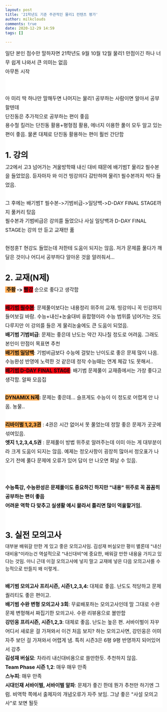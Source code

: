 ```yaml
---
layout: post
title: '21학년도 기준 주관적인 물리1 컨텐츠 평가'
author: milkclouds
comments: true
date: 2020-12-29 14:59
tags: []

---
```



<p class="se-text-paragraph se-text-paragraph-align- " id="SE-d7ef6132-3ca2-11eb-b160-67535c6832a0" style="border: 0px; font-variant-numeric: inherit; font-variant-east-asian: inherit; font-stretch: inherit; font-size: 0px; line-height: 1.8; font-family: &quot;Apple SD Gothic Neo&quot;, sans-serif; vertical-align: baseline; word-break: break-word; overflow-wrap: break-word; white-space: pre-wrap; color: rgb(17, 17, 17); background-color: rgb(255, 255, 255);"><span class="se-fs- se-ff-system  se-style-unset " id="SE-d7ef6131-3ca2-11eb-b160-97c8219a3308" style="margin: 0px; padding: 0px; border: 0px; font-variant: inherit; font-weight: inherit; font-stretch: inherit; font-size: 16px; line-height: inherit; font-family: -apple-system, &quot;Apple SD Gothic Neo&quot;, sans-serif; vertical-align: baseline;">일단 본인 점수만 말하자면 21학년도 9월 10월 12월 물리1 만점이긴 하나 너무 쉽게 나와서 큰 의미는 없음</span></p><p class="se-text-paragraph se-text-paragraph-align- " id="SE-d7ef8844-3ca2-11eb-b160-79a7ee69625c" style="border: 0px; font-variant-numeric: inherit; font-variant-east-asian: inherit; font-stretch: inherit; font-size: 0px; line-height: 1.8; font-family: &quot;Apple SD Gothic Neo&quot;, sans-serif; vertical-align: baseline; word-break: break-word; overflow-wrap: break-word; white-space: pre-wrap; color: rgb(17, 17, 17); background-color: rgb(255, 255, 255);"><span class="se-fs- se-ff-system  se-style-unset " id="SE-d7ef8843-3ca2-11eb-b160-1ded4da65eb3" style="margin: 0px; padding: 0px; border: 0px; font-variant: inherit; font-weight: inherit; font-stretch: inherit; font-size: 16px; line-height: inherit; font-family: -apple-system, &quot;Apple SD Gothic Neo&quot;, sans-serif; vertical-align: baseline;">아무튼 시작</span></p><p class="se-text-paragraph se-text-paragraph-align- " id="SE-d7efaf56-3ca2-11eb-b160-4b97c6c2ab99" style="border: 0px; font-variant-numeric: inherit; font-variant-east-asian: inherit; font-stretch: inherit; font-size: 0px; line-height: 1.8; font-family: &quot;Apple SD Gothic Neo&quot;, sans-serif; vertical-align: baseline; word-break: break-word; overflow-wrap: break-word; white-space: pre-wrap; color: rgb(17, 17, 17); background-color: rgb(255, 255, 255);"><span class="se-fs- se-ff-system  se-style-unset " id="SE-d7efaf55-3ca2-11eb-b160-03977cb746e3" style="margin: 0px; padding: 0px; border: 0px; font-variant: inherit; font-weight: inherit; font-stretch: inherit; font-size: 16px; line-height: inherit; font-family: -apple-system, &quot;Apple SD Gothic Neo&quot;, sans-serif; vertical-align: baseline;">​</span></p><p class="se-text-paragraph se-text-paragraph-align- " id="SE-d7efd668-3ca2-11eb-b160-93e49ca448a3" style="border: 0px; font-variant-numeric: inherit; font-variant-east-asian: inherit; font-stretch: inherit; font-size: 0px; line-height: 1.8; font-family: &quot;Apple SD Gothic Neo&quot;, sans-serif; vertical-align: baseline; word-break: break-word; overflow-wrap: break-word; white-space: pre-wrap; color: rgb(17, 17, 17); background-color: rgb(255, 255, 255);"><span class="se-fs- se-ff-system  se-style-unset " id="SE-d7efd667-3ca2-11eb-b160-59555aac244f" style="margin: 0px; padding: 0px; border: 0px; font-variant: inherit; font-weight: inherit; font-stretch: inherit; font-size: 16px; line-height: inherit; font-family: -apple-system, &quot;Apple SD Gothic Neo&quot;, sans-serif; vertical-align: baseline;">​</span></p><p class="se-text-paragraph se-text-paragraph-align- " id="SE-d7f0248a-3ca2-11eb-b160-f7c039cb557a" style="border: 0px; font-variant-numeric: inherit; font-variant-east-asian: inherit; font-stretch: inherit; font-size: 0px; line-height: 1.8; font-family: &quot;Apple SD Gothic Neo&quot;, sans-serif; vertical-align: baseline; word-break: break-word; overflow-wrap: break-word; white-space: pre-wrap; color: rgb(17, 17, 17); background-color: rgb(255, 255, 255);"><span class="se-fs- se-ff-system  se-style-unset " id="SE-d7f02489-3ca2-11eb-b160-45eeccf159f2" style="margin: 0px; padding: 0px; border: 0px; font-variant: inherit; font-weight: inherit; font-stretch: inherit; font-size: 16px; line-height: inherit; font-family: -apple-system, &quot;Apple SD Gothic Neo&quot;, sans-serif; vertical-align: baseline;">아 미리 딱 하나만 말해두면 나머지는 물리1 공부하는 사람이면 알아서 공부할텐데</span></p><p class="se-text-paragraph se-text-paragraph-align- " id="SE-d7f04b9c-3ca2-11eb-b160-d7949114f7d8" style="border: 0px; font-variant-numeric: inherit; font-variant-east-asian: inherit; font-stretch: inherit; font-size: 0px; line-height: 1.8; font-family: &quot;Apple SD Gothic Neo&quot;, sans-serif; vertical-align: baseline; word-break: break-word; overflow-wrap: break-word; white-space: pre-wrap; color: rgb(17, 17, 17); background-color: rgb(255, 255, 255);"><span class="se-fs- se-ff-system  se-style-unset " id="SE-d7f04b9b-3ca2-11eb-b160-29a941107573" style="margin: 0px; padding: 0px; border: 0px; font-variant: inherit; font-weight: inherit; font-stretch: inherit; font-size: 16px; line-height: inherit; font-family: -apple-system, &quot;Apple SD Gothic Neo&quot;, sans-serif; vertical-align: baseline;">단진동은 추가적으로 공부하는 편이 좋음</span></p><p class="se-text-paragraph se-text-paragraph-align- " id="SE-d7f072ae-3ca2-11eb-b160-1519fa84d252" style="border: 0px; font-variant-numeric: inherit; font-variant-east-asian: inherit; font-stretch: inherit; font-size: 0px; line-height: 1.8; font-family: &quot;Apple SD Gothic Neo&quot;, sans-serif; vertical-align: baseline; word-break: break-word; overflow-wrap: break-word; white-space: pre-wrap; color: rgb(17, 17, 17); background-color: rgb(255, 255, 255);"><span class="se-fs- se-ff-system  se-style-unset " id="SE-d7f072ad-3ca2-11eb-b160-2f087cb2655f" style="margin: 0px; padding: 0px; border: 0px; font-variant: inherit; font-weight: inherit; font-stretch: inherit; font-size: 16px; line-height: inherit; font-family: -apple-system, &quot;Apple SD Gothic Neo&quot;, sans-serif; vertical-align: baseline;">용수철 킬러는 단진동 활용+평형점 활용, 에너지 이용한 풀이 모두 알고 있는 편이 좋음. 물론 대체로 단진동 활용하는 편이 훨씬 간단함</span></p><p class="se-text-paragraph se-text-paragraph-align- " id="SE-d7f099c0-3ca2-11eb-b160-6bef97c4d9d3" style="border: 0px; font-variant-numeric: inherit; font-variant-east-asian: inherit; font-stretch: inherit; font-size: 0px; line-height: 1.8; font-family: &quot;Apple SD Gothic Neo&quot;, sans-serif; vertical-align: baseline; word-break: break-word; overflow-wrap: break-word; white-space: pre-wrap; color: rgb(17, 17, 17); background-color: rgb(255, 255, 255);"><span class="se-fs- se-ff-system  se-style-unset " id="SE-d7f099bf-3ca2-11eb-b160-6dca0c633743" style="margin: 0px; padding: 0px; border: 0px; font-variant: inherit; font-weight: inherit; font-stretch: inherit; font-size: 16px; line-height: inherit; font-family: -apple-system, &quot;Apple SD Gothic Neo&quot;, sans-serif; vertical-align: baseline;">​</span></p><p class="se-text-paragraph se-text-paragraph-align- " id="SE-d7f099c2-3ca2-11eb-b160-1378df49060a" style="border: 0px; font-variant-numeric: inherit; font-variant-east-asian: inherit; font-stretch: inherit; font-size: 0px; line-height: 1.8; font-family: &quot;Apple SD Gothic Neo&quot;, sans-serif; vertical-align: baseline; word-break: break-word; overflow-wrap: break-word; white-space: pre-wrap; color: rgb(17, 17, 17); background-color: rgb(255, 255, 255);"><span class="se-fs-fs30 se-ff-system  se-style-unset " id="SE-d7f099c1-3ca2-11eb-b160-f11736a4418a" style="margin: 0px; padding: 0px; border: 0px; font-variant: inherit; font-weight: inherit; font-stretch: inherit; font-size: 26px; line-height: inherit; font-family: -apple-system, &quot;Apple SD Gothic Neo&quot;, sans-serif; vertical-align: baseline;"><span style="font-weight: 700; background-color: inherit;">1. 강의</span></span></p><p class="se-text-paragraph se-text-paragraph-align- " id="SE-d7f0c0d4-3ca2-11eb-b160-671597fe16b3" style="border: 0px; font-variant-numeric: inherit; font-variant-east-asian: inherit; font-stretch: inherit; font-size: 0px; line-height: 1.8; font-family: &quot;Apple SD Gothic Neo&quot;, sans-serif; vertical-align: baseline; word-break: break-word; overflow-wrap: break-word; white-space: pre-wrap; color: rgb(17, 17, 17); background-color: rgb(255, 255, 255);"><span class="se-fs- se-ff-system  se-style-unset " id="SE-d7f0c0d3-3ca2-11eb-b160-3f658851d7e0" style="margin: 0px; padding: 0px; border: 0px; font-variant: inherit; font-weight: inherit; font-stretch: inherit; font-size: 16px; line-height: inherit; font-family: -apple-system, &quot;Apple SD Gothic Neo&quot;, sans-serif; vertical-align: baseline;">고2에서 고3 넘어가는 겨울방학때 내신 대비 때문에 배기범T 물리2 필수본을 들었었음. 듣자마자 와 이건 띵강의다 감탄하며 물리1 필수본까지 싹다 들었음.</span></p><p class="se-text-paragraph se-text-paragraph-align- " id="SE-d7f0c0d6-3ca2-11eb-b160-9bcafea80d6a" style="border: 0px; font-variant-numeric: inherit; font-variant-east-asian: inherit; font-stretch: inherit; font-size: 0px; line-height: 1.8; font-family: &quot;Apple SD Gothic Neo&quot;, sans-serif; vertical-align: baseline; word-break: break-word; overflow-wrap: break-word; white-space: pre-wrap; color: rgb(17, 17, 17); background-color: rgb(255, 255, 255);"><span class="se-fs- se-ff-system  se-style-unset " id="SE-d7f0c0d5-3ca2-11eb-b160-6b4a7e08df99" style="margin: 0px; padding: 0px; border: 0px; font-variant: inherit; font-weight: inherit; font-stretch: inherit; font-size: 16px; line-height: inherit; font-family: -apple-system, &quot;Apple SD Gothic Neo&quot;, sans-serif; vertical-align: baseline;">​</span></p><p class="se-text-paragraph se-text-paragraph-align- " id="SE-d7f0e7e8-3ca2-11eb-b160-83ccdde05fd7" style="border: 0px; font-variant-numeric: inherit; font-variant-east-asian: inherit; font-stretch: inherit; font-size: 0px; line-height: 1.8; font-family: &quot;Apple SD Gothic Neo&quot;, sans-serif; vertical-align: baseline; word-break: break-word; overflow-wrap: break-word; white-space: pre-wrap; color: rgb(17, 17, 17); background-color: rgb(255, 255, 255);"><span class="se-fs- se-ff-system  se-style-unset " id="SE-d7f0e7e7-3ca2-11eb-b160-6bc23e92d9e6" style="margin: 0px; padding: 0px; border: 0px; font-variant: inherit; font-weight: inherit; font-stretch: inherit; font-size: 16px; line-height: inherit; font-family: -apple-system, &quot;Apple SD Gothic Neo&quot;, sans-serif; vertical-align: baseline;">그 후에는 배기범T 필수본-&gt;기범비급-&gt;일당백-&gt;D-DAY FINAL STAGE까지 풀커리 탔음</span></p><p class="se-text-paragraph se-text-paragraph-align- " id="SE-d7f10efa-3ca2-11eb-b160-2389883f24c1" style="border: 0px; font-variant-numeric: inherit; font-variant-east-asian: inherit; font-stretch: inherit; font-size: 0px; line-height: 1.8; font-family: &quot;Apple SD Gothic Neo&quot;, sans-serif; vertical-align: baseline; word-break: break-word; overflow-wrap: break-word; white-space: pre-wrap; color: rgb(17, 17, 17); background-color: rgb(255, 255, 255);"><span class="se-fs- se-ff-system  se-style-unset " id="SE-d7f0e7e9-3ca2-11eb-b160-230de36e612e" style="margin: 0px; padding: 0px; border: 0px; font-variant: inherit; font-weight: inherit; font-stretch: inherit; font-size: 16px; line-height: inherit; font-family: -apple-system, &quot;Apple SD Gothic Neo&quot;, sans-serif; vertical-align: baseline;">필수본과 기범비급은 강의를 들었으나 사실 일당백과 D-DAY FINAL STAGE는 강의 안 듣고 교재만 풂</span></p><p class="se-text-paragraph se-text-paragraph-align- " id="SE-d7f10efc-3ca2-11eb-b160-2ff1744ce2db" style="border: 0px; font-variant-numeric: inherit; font-variant-east-asian: inherit; font-stretch: inherit; font-size: 0px; line-height: 1.8; font-family: &quot;Apple SD Gothic Neo&quot;, sans-serif; vertical-align: baseline; word-break: break-word; overflow-wrap: break-word; white-space: pre-wrap; color: rgb(17, 17, 17); background-color: rgb(255, 255, 255);"><span class="se-fs- se-ff-system  se-style-unset " id="SE-d7f10efb-3ca2-11eb-b160-6307bf4307eb" style="margin: 0px; padding: 0px; border: 0px; font-variant: inherit; font-weight: inherit; font-stretch: inherit; font-size: 16px; line-height: inherit; font-family: -apple-system, &quot;Apple SD Gothic Neo&quot;, sans-serif; vertical-align: baseline;">​</span></p><p class="se-text-paragraph se-text-paragraph-align- " id="SE-d7f1360e-3ca2-11eb-b160-b9c37b3d32e3" style="border: 0px; font-variant-numeric: inherit; font-variant-east-asian: inherit; font-stretch: inherit; font-size: 0px; line-height: 1.8; font-family: &quot;Apple SD Gothic Neo&quot;, sans-serif; vertical-align: baseline; word-break: break-word; overflow-wrap: break-word; white-space: pre-wrap; color: rgb(17, 17, 17); background-color: rgb(255, 255, 255);"><span class="se-fs- se-ff-system  se-style-unset " id="SE-d7f1360d-3ca2-11eb-b160-4929e8426304" style="margin: 0px; padding: 0px; border: 0px; font-variant: inherit; font-weight: inherit; font-stretch: inherit; font-size: 16px; line-height: inherit; font-family: -apple-system, &quot;Apple SD Gothic Neo&quot;, sans-serif; vertical-align: baseline;">현정훈T 현강도 들었는데 저한테 도움이 되지는 않음. 저가 문제를 풀다가 깨달은 것이나 어디서 공부하다 알아온 것을 알려줘서..​.</span></p><p class="se-text-paragraph se-text-paragraph-align- " id="SE-d7f13610-3ca2-11eb-b160-cb40532c20a8" style="border: 0px; font-variant-numeric: inherit; font-variant-east-asian: inherit; font-stretch: inherit; font-size: 0px; line-height: 1.8; font-family: &quot;Apple SD Gothic Neo&quot;, sans-serif; vertical-align: baseline; word-break: break-word; overflow-wrap: break-word; white-space: pre-wrap; color: rgb(17, 17, 17); background-color: rgb(255, 255, 255);"><span class="se-fs- se-ff-system  se-style-unset " id="SE-d7f1360f-3ca2-11eb-b160-7b5cbb784cfb" style="margin: 0px; padding: 0px; border: 0px; font-variant: inherit; font-weight: inherit; font-stretch: inherit; font-size: 16px; line-height: inherit; font-family: -apple-system, &quot;Apple SD Gothic Neo&quot;, sans-serif; vertical-align: baseline;">​</span></p><p class="se-text-paragraph se-text-paragraph-align- " id="SE-d7f15d22-3ca2-11eb-b160-c733a5662b5f" style="border: 0px; font-variant-numeric: inherit; font-variant-east-asian: inherit; font-stretch: inherit; font-size: 0px; line-height: 1.8; font-family: &quot;Apple SD Gothic Neo&quot;, sans-serif; vertical-align: baseline; word-break: break-word; overflow-wrap: break-word; white-space: pre-wrap; color: rgb(17, 17, 17); background-color: rgb(255, 255, 255);"><span class="se-fs-fs30 se-ff-system  se-style-unset " id="SE-d7f15d21-3ca2-11eb-b160-133f4c81c3dd" style="margin: 0px; padding: 0px; border: 0px; font-variant: inherit; font-weight: inherit; font-stretch: inherit; font-size: 26px; line-height: inherit; font-family: -apple-system, &quot;Apple SD Gothic Neo&quot;, sans-serif; vertical-align: baseline;"><span style="font-weight: 700; background-color: inherit;">2. 교재(N제)</span></span></p><p class="se-text-paragraph se-text-paragraph-align- " id="SE-d7f18437-3ca2-11eb-b160-471a427790ce" style="border: 0px; font-variant-numeric: inherit; font-variant-east-asian: inherit; font-stretch: inherit; font-size: 0px; line-height: 1.8; font-family: &quot;Apple SD Gothic Neo&quot;, sans-serif; vertical-align: baseline; word-break: break-word; overflow-wrap: break-word; white-space: pre-wrap; color: rgb(17, 17, 17); background-color: rgb(255, 255, 255);"><span class="se-fs- se-ff-system  se-style-unset " id="SE-d7f18433-3ca2-11eb-b160-c132cffb710e" style="margin: 0px; padding: 0px; border: 0px; font-variant: inherit; font-weight: inherit; font-stretch: inherit; font-size: 16px; line-height: inherit; font-family: -apple-system, &quot;Apple SD Gothic Neo&quot;, sans-serif; vertical-align: baseline; background-color: rgb(255, 169, 79);"><span style="font-weight: 700; background-color: inherit;"> 주황</span></span><span class="se-fs- se-ff-system  se-style-unset " id="SE-d7f18434-3ca2-11eb-b160-9753a62232d8" style="margin: 0px; padding: 0px; border: 0px; font-variant: inherit; font-weight: inherit; font-stretch: inherit; font-size: 16px; line-height: inherit; font-family: -apple-system, &quot;Apple SD Gothic Neo&quot;, sans-serif; vertical-align: baseline;"><span style="font-weight: 700; background-color: inherit;"> -&gt; </span></span><span class="se-fs- se-ff-system  se-style-unset " id="SE-d7f18435-3ca2-11eb-b160-3952e2d2e0e1" style="margin: 0px; padding: 0px; border: 0px; font-variant: inherit; font-weight: inherit; font-stretch: inherit; font-size: 16px; line-height: inherit; font-family: -apple-system, &quot;Apple SD Gothic Neo&quot;, sans-serif; vertical-align: baseline; background-color: rgb(255, 0, 16);"><span style="font-weight: 700; background-color: inherit;">빨강</span></span><span class="se-fs- se-ff-system  se-style-unset " id="SE-d7f18436-3ca2-11eb-b160-41f572699ed2" style="margin: 0px; padding: 0px; border: 0px; font-variant: inherit; font-weight: inherit; font-stretch: inherit; font-size: 16px; line-height: inherit; font-family: -apple-system, &quot;Apple SD Gothic Neo&quot;, sans-serif; vertical-align: baseline;"> 순으로 좋다고 생각함</span></p><p class="se-text-paragraph se-text-paragraph-align- " id="SE-d7f1ab49-3ca2-11eb-b160-45e554952a1e" style="border: 0px; font-variant-numeric: inherit; font-variant-east-asian: inherit; font-stretch: inherit; font-size: 0px; line-height: 1.8; font-family: &quot;Apple SD Gothic Neo&quot;, sans-serif; vertical-align: baseline; word-break: break-word; overflow-wrap: break-word; white-space: pre-wrap; color: rgb(17, 17, 17); background-color: rgb(255, 255, 255);"><span class="se-fs- se-ff-system  se-style-unset " id="SE-d7f1ab48-3ca2-11eb-b160-37860d4f6e6e" style="margin: 0px; padding: 0px; border: 0px; font-variant: inherit; font-weight: inherit; font-stretch: inherit; font-size: 16px; line-height: inherit; font-family: -apple-system, &quot;Apple SD Gothic Neo&quot;, sans-serif; vertical-align: baseline;">​</span></p><p class="se-text-paragraph se-text-paragraph-align- " id="SE-d7f1d25c-3ca2-11eb-b160-773694ff0102" style="border: 0px; font-variant-numeric: inherit; font-variant-east-asian: inherit; font-stretch: inherit; font-size: 0px; line-height: 1.8; font-family: &quot;Apple SD Gothic Neo&quot;, sans-serif; vertical-align: baseline; word-break: break-word; overflow-wrap: break-word; white-space: pre-wrap; color: rgb(17, 17, 17); background-color: rgb(255, 255, 255);"><span class="se-fs- se-ff-system  se-style-unset " id="SE-d7f1ab4a-3ca2-11eb-b160-858b4e1c8fd2" style="margin: 0px; padding: 0px; border: 0px; font-variant: inherit; font-weight: inherit; font-stretch: inherit; font-size: 16px; line-height: inherit; font-family: -apple-system, &quot;Apple SD Gothic Neo&quot;, sans-serif; vertical-align: baseline; background-color: rgb(255, 0, 16);"><span style="font-weight: 700; background-color: inherit;">배기범 필수본</span></span><span class="se-fs- se-ff-system  se-style-unset " id="SE-d7f1d25b-3ca2-11eb-b160-d372dbfb15e5" style="margin: 0px; padding: 0px; border: 0px; font-variant: inherit; font-weight: inherit; font-stretch: inherit; font-size: 16px; line-height: inherit; font-family: -apple-system, &quot;Apple SD Gothic Neo&quot;, sans-serif; vertical-align: baseline;">: 문제풀이보다는 내용정리 위주의 교재. 띵강의니 꼭 인강까지 들어보길 바람. 수능+내신+논술대비 융합형이라 수능 범위를 넘어가는 것도 다루지만 이 강의를 들은 게 물리논술에도 큰 도움이 되었음.</span></p><p class="se-text-paragraph se-text-paragraph-align- " id="SE-d7f1f96f-3ca2-11eb-b160-11adb440e146" style="border: 0px; font-variant-numeric: inherit; font-variant-east-asian: inherit; font-stretch: inherit; font-size: 0px; line-height: 1.8; font-family: &quot;Apple SD Gothic Neo&quot;, sans-serif; vertical-align: baseline; word-break: break-word; overflow-wrap: break-word; white-space: pre-wrap; color: rgb(17, 17, 17); background-color: rgb(255, 255, 255);"><span class="se-fs- se-ff-system  se-style-unset " id="SE-d7f1d25d-3ca2-11eb-b160-8b2ada0aff1a" style="margin: 0px; padding: 0px; border: 0px; font-variant: inherit; font-weight: inherit; font-stretch: inherit; font-size: 16px; line-height: inherit; font-family: -apple-system, &quot;Apple SD Gothic Neo&quot;, sans-serif; vertical-align: baseline;"><span style="font-weight: 700; background-color: inherit;">배기범 기범비급</span></span><span class="se-fs- se-ff-system  se-style-unset " id="SE-d7f1d25e-3ca2-11eb-b160-f54187691df4" style="margin: 0px; padding: 0px; border: 0px; font-variant: inherit; font-weight: inherit; font-stretch: inherit; font-size: 16px; line-height: inherit; font-family: -apple-system, &quot;Apple SD Gothic Neo&quot;, sans-serif; vertical-align: baseline;">: 문제는 좋은데 난도는 약간 지나칠 정도로 어려움. 그래도 본인이 만점이 목표면 추천</span></p><p class="se-text-paragraph se-text-paragraph-align- " id="SE-d7f24792-3ca2-11eb-b160-0779c9d5bced" style="border: 0px; font-variant-numeric: inherit; font-variant-east-asian: inherit; font-stretch: inherit; font-size: 0px; line-height: 1.8; font-family: &quot;Apple SD Gothic Neo&quot;, sans-serif; vertical-align: baseline; word-break: break-word; overflow-wrap: break-word; white-space: pre-wrap; color: rgb(17, 17, 17); background-color: rgb(255, 255, 255);"><span class="se-fs- se-ff-system  se-style-unset " id="SE-d7f1f970-3ca2-11eb-b160-29644c1655cf" style="margin: 0px; padding: 0px; border: 0px; font-variant: inherit; font-weight: inherit; font-stretch: inherit; font-size: 16px; line-height: inherit; font-family: -apple-system, &quot;Apple SD Gothic Neo&quot;, sans-serif; vertical-align: baseline; background-color: rgb(255, 169, 79);"><span style="font-weight: 700; background-color: inherit;">배기범 일당백</span></span><span class="se-fs- se-ff-system  se-style-unset " id="SE-d7f24791-3ca2-11eb-b160-09de608619c5" style="margin: 0px; padding: 0px; border: 0px; font-variant: inherit; font-weight: inherit; font-stretch: inherit; font-size: 16px; line-height: inherit; font-family: -apple-system, &quot;Apple SD Gothic Neo&quot;, sans-serif; vertical-align: baseline;">: 기범비급보다 수능에 걸맞는 난이도로 좋은 문제 많이 나옴. 수능완성 반영에 노력한 것 같은데 정작 수능때는 연계 체감 1도 못해서..</span></p><p class="se-text-paragraph se-text-paragraph-align- " id="SE-d7f24795-3ca2-11eb-b160-b9df0dfa5941" style="border: 0px; font-variant-numeric: inherit; font-variant-east-asian: inherit; font-stretch: inherit; font-size: 0px; line-height: 1.8; font-family: &quot;Apple SD Gothic Neo&quot;, sans-serif; vertical-align: baseline; word-break: break-word; overflow-wrap: break-word; white-space: pre-wrap; color: rgb(17, 17, 17); background-color: rgb(255, 255, 255);"><span class="se-fs- se-ff-system  se-style-unset " id="SE-d7f24793-3ca2-11eb-b160-7f8b959c5d67" style="margin: 0px; padding: 0px; border: 0px; font-variant: inherit; font-weight: inherit; font-stretch: inherit; font-size: 16px; line-height: inherit; font-family: -apple-system, &quot;Apple SD Gothic Neo&quot;, sans-serif; vertical-align: baseline; background-color: rgb(255, 0, 16);"><span style="font-weight: 700; background-color: inherit;">배기범 D-DAY FINAL STAGE</span></span><span class="se-fs- se-ff-system  se-style-unset " id="SE-d7f24794-3ca2-11eb-b160-e7e4cbc58696" style="margin: 0px; padding: 0px; border: 0px; font-variant: inherit; font-weight: inherit; font-stretch: inherit; font-size: 16px; line-height: inherit; font-family: -apple-system, &quot;Apple SD Gothic Neo&quot;, sans-serif; vertical-align: baseline;">: 배기범 문제풀이 교재중에서는 가장 좋다고 생각함. 알짜 모음집</span></p><p class="se-text-paragraph se-text-paragraph-align- " id="SE-d7f26ea7-3ca2-11eb-b160-891c438d2a6b" style="border: 0px; font-variant-numeric: inherit; font-variant-east-asian: inherit; font-stretch: inherit; font-size: 0px; line-height: 1.8; font-family: &quot;Apple SD Gothic Neo&quot;, sans-serif; vertical-align: baseline; word-break: break-word; overflow-wrap: break-word; white-space: pre-wrap; color: rgb(17, 17, 17); background-color: rgb(255, 255, 255);"><span class="se-fs- se-ff-system  se-style-unset " id="SE-d7f26ea6-3ca2-11eb-b160-b3684ed07142" style="margin: 0px; padding: 0px; border: 0px; font-variant: inherit; font-weight: inherit; font-stretch: inherit; font-size: 16px; line-height: inherit; font-family: -apple-system, &quot;Apple SD Gothic Neo&quot;, sans-serif; vertical-align: baseline;">​</span></p><p class="se-text-paragraph se-text-paragraph-align- " id="SE-d7f295bb-3ca2-11eb-b160-f1fbe0161d5a" style="border: 0px; font-variant-numeric: inherit; font-variant-east-asian: inherit; font-stretch: inherit; font-size: 0px; line-height: 1.8; font-family: &quot;Apple SD Gothic Neo&quot;, sans-serif; vertical-align: baseline; word-break: break-word; overflow-wrap: break-word; white-space: pre-wrap; color: rgb(17, 17, 17); background-color: rgb(255, 255, 255);"><span class="se-fs- se-ff-system  se-style-unset " id="SE-d7f26ea8-3ca2-11eb-b160-4bb59d0f7664" style="margin: 0px; padding: 0px; border: 0px; font-variant: inherit; font-weight: inherit; font-stretch: inherit; font-size: 16px; line-height: inherit; font-family: -apple-system, &quot;Apple SD Gothic Neo&quot;, sans-serif; vertical-align: baseline; background-color: rgb(255, 169, 79);"><span style="font-weight: 700; background-color: inherit;">DYNAMIX N제</span></span><span class="se-fs- se-ff-system  se-style-unset " id="SE-d7f26ea9-3ca2-11eb-b160-437817785d8e" style="margin: 0px; padding: 0px; border: 0px; font-variant: inherit; font-weight: inherit; font-stretch: inherit; font-size: 16px; line-height: inherit; font-family: -apple-system, &quot;Apple SD Gothic Neo&quot;, sans-serif; vertical-align: baseline;"><span style="font-weight: 700; background-color: inherit;">: </span></span><span class="se-fs- se-ff-system se-weight-unset se-style-unset " id="SE-d7f26eaa-3ca2-11eb-b160-b183bf58ced7" style="margin: 0px; padding: 0px; border: 0px; font-variant: inherit; font-stretch: inherit; font-size: 16px; line-height: inherit; font-family: -apple-system, &quot;Apple SD Gothic Neo&quot;, sans-serif; vertical-align: baseline;">문제는 좋은데... 슬프게도 수능이 이 정도로 어렵게 안 나옴. 눙물..</span></p><p class="se-text-paragraph se-text-paragraph-align- " id="SE-d7f295bd-3ca2-11eb-b160-c78a5384093c" style="border: 0px; font-variant-numeric: inherit; font-variant-east-asian: inherit; font-stretch: inherit; font-size: 0px; line-height: 1.8; font-family: &quot;Apple SD Gothic Neo&quot;, sans-serif; vertical-align: baseline; word-break: break-word; overflow-wrap: break-word; white-space: pre-wrap; color: rgb(17, 17, 17); background-color: rgb(255, 255, 255);"><span class="se-fs- se-ff-system se-weight-unset se-style-unset " id="SE-d7f295bc-3ca2-11eb-b160-bd4ba7d66147" style="margin: 0px; padding: 0px; border: 0px; font-variant: inherit; font-stretch: inherit; font-size: 16px; line-height: inherit; font-family: -apple-system, &quot;Apple SD Gothic Neo&quot;, sans-serif; vertical-align: baseline;">​</span></p><p class="se-text-paragraph se-text-paragraph-align- " id="SE-d7f295c0-3ca2-11eb-b160-c97c6a0ae57d" style="border: 0px; font-variant-numeric: inherit; font-variant-east-asian: inherit; font-stretch: inherit; font-size: 0px; line-height: 1.8; font-family: &quot;Apple SD Gothic Neo&quot;, sans-serif; vertical-align: baseline; word-break: break-word; overflow-wrap: break-word; white-space: pre-wrap; color: rgb(17, 17, 17); background-color: rgb(255, 255, 255);"><span class="se-fs- se-ff-system  se-style-unset " id="SE-d7f295be-3ca2-11eb-b160-f3cd7fec2748" style="margin: 0px; padding: 0px; border: 0px; font-variant: inherit; font-weight: inherit; font-stretch: inherit; font-size: 16px; line-height: inherit; font-family: -apple-system, &quot;Apple SD Gothic Neo&quot;, sans-serif; vertical-align: baseline; background-color: rgb(255, 169, 79);"><span style="font-weight: 700; background-color: inherit;">리바이벌 1,2,3권</span></span><span class="se-fs- se-ff-system se-weight-unset se-style-unset " id="SE-d7f295bf-3ca2-11eb-b160-79e3e6c8d9f7" style="margin: 0px; padding: 0px; border: 0px; font-variant: inherit; font-stretch: inherit; font-size: 16px; line-height: inherit; font-family: -apple-system, &quot;Apple SD Gothic Neo&quot;, sans-serif; vertical-align: baseline;"> : 4권은 시간 없어서 못 풀었는데 정말 좋은 문제가 곳곳에 섞여있음. </span></p><p class="se-text-paragraph se-text-paragraph-align- " id="SE-d7f2bcd3-3ca2-11eb-b160-efc77e579d1f" style="border: 0px; font-variant-numeric: inherit; font-variant-east-asian: inherit; font-stretch: inherit; font-size: 0px; line-height: 1.8; font-family: &quot;Apple SD Gothic Neo&quot;, sans-serif; vertical-align: baseline; word-break: break-word; overflow-wrap: break-word; white-space: pre-wrap; color: rgb(17, 17, 17); background-color: rgb(255, 255, 255);"><span class="se-fs- se-ff-system  se-style-unset " id="SE-d7f2bcd1-3ca2-11eb-b160-3b6bc8656f65" style="margin: 0px; padding: 0px; border: 0px; font-variant: inherit; font-weight: inherit; font-stretch: inherit; font-size: 16px; line-height: inherit; font-family: -apple-system, &quot;Apple SD Gothic Neo&quot;, sans-serif; vertical-align: baseline;"><span style="font-weight: 700; background-color: inherit;">엣지 1,2,3,4,5권</span></span><span class="se-fs- se-ff-system se-weight-unset se-style-unset " id="SE-d7f2bcd2-3ca2-11eb-b160-4bc0822aed68" style="margin: 0px; padding: 0px; border: 0px; font-variant: inherit; font-stretch: inherit; font-size: 16px; line-height: inherit; font-family: -apple-system, &quot;Apple SD Gothic Neo&quot;, sans-serif; vertical-align: baseline;"> : 문제풀이 방법 위주로 알려주는데 이미 아는 게 대부분이라 크게 도움이 되지는 않음. 예제는 정오사항이 굉장히 많아서 정오표가 나오기 전에 풀다 문제에 오류가 있어 답이 안 나오면 화날 수 있음.</span></p><p class="se-text-paragraph se-text-paragraph-align- " id="SE-d7f2bcd5-3ca2-11eb-b160-4192e60060ea" style="border: 0px; font-variant-numeric: inherit; font-variant-east-asian: inherit; font-stretch: inherit; font-size: 0px; line-height: 1.8; font-family: &quot;Apple SD Gothic Neo&quot;, sans-serif; vertical-align: baseline; word-break: break-word; overflow-wrap: break-word; white-space: pre-wrap; color: rgb(17, 17, 17); background-color: rgb(255, 255, 255);"><span class="se-fs- se-ff-system se-weight-unset se-style-unset " id="SE-d7f2bcd4-3ca2-11eb-b160-b9e7f060c1fa" style="margin: 0px; padding: 0px; border: 0px; font-variant: inherit; font-stretch: inherit; font-size: 16px; line-height: inherit; font-family: -apple-system, &quot;Apple SD Gothic Neo&quot;, sans-serif; vertical-align: baseline;">​</span></p><p class="se-text-paragraph se-text-paragraph-align- " id="SE-d7f2e3e7-3ca2-11eb-b160-275c22e3a934" style="border: 0px; font-variant-numeric: inherit; font-variant-east-asian: inherit; font-stretch: inherit; font-size: 0px; line-height: 1.8; font-family: &quot;Apple SD Gothic Neo&quot;, sans-serif; vertical-align: baseline; word-break: break-word; overflow-wrap: break-word; white-space: pre-wrap; color: rgb(17, 17, 17); background-color: rgb(255, 255, 255);"><span class="se-fs- se-ff-system se-weight-unset se-style-unset " id="SE-d7f2e3e6-3ca2-11eb-b160-1bb7baea778d" style="margin: 0px; padding: 0px; border: 0px; font-variant: inherit; font-stretch: inherit; font-size: 16px; line-height: inherit; font-family: -apple-system, &quot;Apple SD Gothic Neo&quot;, sans-serif; vertical-align: baseline;">​</span></p><p class="se-text-paragraph se-text-paragraph-align- " id="SE-d7f2e3e9-3ca2-11eb-b160-2f155d978f7a" style="border: 0px; font-variant-numeric: inherit; font-variant-east-asian: inherit; font-stretch: inherit; font-size: 0px; line-height: 1.8; font-family: &quot;Apple SD Gothic Neo&quot;, sans-serif; vertical-align: baseline; word-break: break-word; overflow-wrap: break-word; white-space: pre-wrap; color: rgb(17, 17, 17); background-color: rgb(255, 255, 255);"><span class="se-fs- se-ff-system  se-style-unset " id="SE-d7f2e3e8-3ca2-11eb-b160-6bbd685855e2" style="margin: 0px; padding: 0px; border: 0px; font-variant: inherit; font-weight: inherit; font-stretch: inherit; font-size: 16px; line-height: inherit; font-family: -apple-system, &quot;Apple SD Gothic Neo&quot;, sans-serif; vertical-align: baseline;"><span style="font-weight: 700; background-color: inherit;">수능특강, 수능완성은 문제풀이도 중요하긴 하지만 "내용" 위주로 꼭 꼼꼼히 공부하는 편이 좋음</span></span></p><p class="se-text-paragraph se-text-paragraph-align- " id="SE-d7f2e3eb-3ca2-11eb-b160-39e643391255" style="border: 0px; font-variant-numeric: inherit; font-variant-east-asian: inherit; font-stretch: inherit; font-size: 0px; line-height: 1.8; font-family: &quot;Apple SD Gothic Neo&quot;, sans-serif; vertical-align: baseline; word-break: break-word; overflow-wrap: break-word; white-space: pre-wrap; color: rgb(17, 17, 17); background-color: rgb(255, 255, 255);"><span class="se-fs- se-ff-system  se-style-unset " id="SE-d7f2e3ea-3ca2-11eb-b160-8348e9c58455" style="margin: 0px; padding: 0px; border: 0px; font-variant: inherit; font-weight: inherit; font-stretch: inherit; font-size: 16px; line-height: inherit; font-family: -apple-system, &quot;Apple SD Gothic Neo&quot;, sans-serif; vertical-align: baseline;"><span style="font-weight: 700; background-color: inherit;">어려운 역학 다 맞추고 실생활 예시 몰라서 틀리면 많이 억울할거임.</span></span></p><p class="se-text-paragraph se-text-paragraph-align- " id="SE-d7f30afd-3ca2-11eb-b160-ff3ba1326ff5" style="border: 0px; font-variant-numeric: inherit; font-variant-east-asian: inherit; font-stretch: inherit; font-size: 0px; line-height: 1.8; font-family: &quot;Apple SD Gothic Neo&quot;, sans-serif; vertical-align: baseline; word-break: break-word; overflow-wrap: break-word; white-space: pre-wrap; color: rgb(17, 17, 17); background-color: rgb(255, 255, 255);"><span class="se-fs- se-ff-system se-weight-unset se-style-unset " id="SE-d7f30afc-3ca2-11eb-b160-5be9e6d39728" style="margin: 0px; padding: 0px; border: 0px; font-variant: inherit; font-stretch: inherit; font-size: 16px; line-height: inherit; font-family: -apple-system, &quot;Apple SD Gothic Neo&quot;, sans-serif; vertical-align: baseline;">​</span></p><p class="se-text-paragraph se-text-paragraph-align- " id="SE-d7f30aff-3ca2-11eb-b160-450094bd5185" style="border: 0px; font-variant-numeric: inherit; font-variant-east-asian: inherit; font-stretch: inherit; font-size: 0px; line-height: 1.8; font-family: &quot;Apple SD Gothic Neo&quot;, sans-serif; vertical-align: baseline; word-break: break-word; overflow-wrap: break-word; white-space: pre-wrap; color: rgb(17, 17, 17); background-color: rgb(255, 255, 255);"><span class="se-fs- se-ff-system  se-style-unset " id="SE-d7f30afe-3ca2-11eb-b160-b7b6ffbdc4b5" style="margin: 0px; padding: 0px; border: 0px; font-variant: inherit; font-weight: inherit; font-stretch: inherit; font-size: 16px; line-height: inherit; font-family: -apple-system, &quot;Apple SD Gothic Neo&quot;, sans-serif; vertical-align: baseline;">​</span></p><p class="se-text-paragraph se-text-paragraph-align- " id="SE-d7f30b01-3ca2-11eb-b160-cff5c2b6f89e" style="border: 0px; font-variant-numeric: inherit; font-variant-east-asian: inherit; font-stretch: inherit; font-size: 0px; line-height: 1.8; font-family: &quot;Apple SD Gothic Neo&quot;, sans-serif; vertical-align: baseline; word-break: break-word; overflow-wrap: break-word; white-space: pre-wrap; color: rgb(17, 17, 17); background-color: rgb(255, 255, 255);"><span class="se-fs-fs30 se-ff-system  se-style-unset " id="SE-d7f30b00-3ca2-11eb-b160-13fddbbbdfc1" style="margin: 0px; padding: 0px; border: 0px; font-variant: inherit; font-weight: inherit; font-stretch: inherit; font-size: 26px; line-height: inherit; font-family: -apple-system, &quot;Apple SD Gothic Neo&quot;, sans-serif; vertical-align: baseline;"><span style="font-weight: 700; background-color: inherit;">3. 실전 모의고사</span></span></p><p class="se-text-paragraph se-text-paragraph-align- " id="SE-d7f33214-3ca2-11eb-b160-959147e7d246" style="border: 0px; font-variant-numeric: inherit; font-variant-east-asian: inherit; font-stretch: inherit; font-size: 0px; font-family: &quot;Apple SD Gothic Neo&quot;, sans-serif; vertical-align: baseline; word-break: break-word; overflow-wrap: break-word; white-space: pre-wrap; color: rgb(17, 17, 17); background-color: rgb(255, 255, 255); line-height: 1.6 !important;"><span class="se-fs-fs13 se-ff-system  se-style-unset " id="SE-d7f33212-3ca2-11eb-b160-9da1a87d4fba" style="margin: 0px; padding: 0px; border: 0px; font-variant: inherit; font-weight: inherit; font-stretch: inherit; font-size: 15px; line-height: inherit; font-family: -apple-system, &quot;Apple SD Gothic Neo&quot;, sans-serif; vertical-align: baseline;">대부분 배워갈 만한 게 있고 좋은 모의고사임. 김성재 버실모만 평이 별론데 "내신대비용"이라는건 역설적으로 "내신대비"에 중요한, 배워갈 만한 내용을 가지고 있다는 것임. 아니 근데 이걸 모의고사에 넣지 말고 교재에 넣은 다음 모의고사를 수능적으로 만들지 왜 이렇게..</span><span class="se-fs-fs11 se-ff-system  se-style-unset " id="SE-d7f33213-3ca2-11eb-b160-4d1f77e870c3" style="margin: 0px; padding: 0px; border: 0px; font-variant: inherit; font-weight: inherit; font-stretch: inherit; font-size: 13px; line-height: inherit; font-family: -apple-system, &quot;Apple SD Gothic Neo&quot;, sans-serif; vertical-align: baseline;">​</span></p><p class="se-text-paragraph se-text-paragraph-align- " id="SE-d7f33216-3ca2-11eb-b160-1b75d801043e" style="border: 0px; font-variant-numeric: inherit; font-variant-east-asian: inherit; font-stretch: inherit; font-size: 0px; line-height: 1.8; font-family: &quot;Apple SD Gothic Neo&quot;, sans-serif; vertical-align: baseline; word-break: break-word; overflow-wrap: break-word; white-space: pre-wrap; color: rgb(17, 17, 17); background-color: rgb(255, 255, 255);"><span class="se-fs- se-ff-system  se-style-unset " id="SE-d7f33215-3ca2-11eb-b160-f5eef10cef8e" style="margin: 0px; padding: 0px; border: 0px; font-variant: inherit; font-weight: inherit; font-stretch: inherit; font-size: 16px; line-height: inherit; font-family: -apple-system, &quot;Apple SD Gothic Neo&quot;, sans-serif; vertical-align: baseline;">​</span></p><p class="se-text-paragraph se-text-paragraph-align- " id="SE-d7f38039-3ca2-11eb-b160-b5819887b71b" style="border: 0px; font-variant-numeric: inherit; font-variant-east-asian: inherit; font-stretch: inherit; font-size: 0px; line-height: 1.8; font-family: &quot;Apple SD Gothic Neo&quot;, sans-serif; vertical-align: baseline; word-break: break-word; overflow-wrap: break-word; white-space: pre-wrap; color: rgb(17, 17, 17); background-color: rgb(255, 255, 255);"><span class="se-fs- se-ff-system  se-style-unset " id="SE-d7f35927-3ca2-11eb-b160-bd82cee5e142" style="margin: 0px; padding: 0px; border: 0px; font-variant: inherit; font-weight: inherit; font-stretch: inherit; font-size: 16px; line-height: inherit; font-family: -apple-system, &quot;Apple SD Gothic Neo&quot;, sans-serif; vertical-align: baseline;"><span style="font-weight: 700; background-color: inherit;">배기범 모의고사 프리시즌, 시즌1,2,3,4: </span></span><span class="se-fs- se-ff-system se-weight-unset se-style-unset " id="SE-d7f38038-3ca2-11eb-b160-37b0e0f6720e" style="margin: 0px; padding: 0px; border: 0px; font-variant: inherit; font-stretch: inherit; font-size: 16px; line-height: inherit; font-family: -apple-system, &quot;Apple SD Gothic Neo&quot;, sans-serif; vertical-align: baseline;">대체로 좋음. 난도도 적당하고 문제 퀄리티도 좋은 편이고. </span></p><p class="se-text-paragraph se-text-paragraph-align- " id="SE-d7f3a74c-3ca2-11eb-b160-c190f483b81f" style="border: 0px; font-variant-numeric: inherit; font-variant-east-asian: inherit; font-stretch: inherit; font-size: 0px; line-height: 1.8; font-family: &quot;Apple SD Gothic Neo&quot;, sans-serif; vertical-align: baseline; word-break: break-word; overflow-wrap: break-word; white-space: pre-wrap; color: rgb(17, 17, 17); background-color: rgb(255, 255, 255);"><span class="se-fs- se-ff-system  se-style-unset " id="SE-d7f3803a-3ca2-11eb-b160-f7e80d21c8d8" style="margin: 0px; padding: 0px; border: 0px; font-variant: inherit; font-weight: inherit; font-stretch: inherit; font-size: 16px; line-height: inherit; font-family: -apple-system, &quot;Apple SD Gothic Neo&quot;, sans-serif; vertical-align: baseline;"><span style="font-weight: 700; background-color: inherit;">배기범 수완 변형 모의고사 3회</span></span><span class="se-fs- se-ff-system se-weight-unset se-style-unset " id="SE-d7f3a74b-3ca2-11eb-b160-a3b38d0a2d88" style="margin: 0px; padding: 0px; border: 0px; font-variant: inherit; font-stretch: inherit; font-size: 16px; line-height: inherit; font-family: -apple-system, &quot;Apple SD Gothic Neo&quot;, sans-serif; vertical-align: baseline;">: 무료배포하는 모의고사인데 말 그대로 수완 문제 변형해서 짜집기한 모의고사. 수완 리뷰용으로 볼만함</span></p><p class="se-text-paragraph se-text-paragraph-align- " id="SE-d7f3a74f-3ca2-11eb-b160-cba4b8dcc30f" style="border: 0px; font-variant-numeric: inherit; font-variant-east-asian: inherit; font-stretch: inherit; font-size: 0px; line-height: 1.8; font-family: &quot;Apple SD Gothic Neo&quot;, sans-serif; vertical-align: baseline; word-break: break-word; overflow-wrap: break-word; white-space: pre-wrap; color: rgb(17, 17, 17); background-color: rgb(255, 255, 255);"><span class="se-fs- se-ff-system  se-style-unset " id="SE-d7f3a74d-3ca2-11eb-b160-9ffe5e85e4df" style="margin: 0px; padding: 0px; border: 0px; font-variant: inherit; font-weight: inherit; font-stretch: inherit; font-size: 16px; line-height: inherit; font-family: -apple-system, &quot;Apple SD Gothic Neo&quot;, sans-serif; vertical-align: baseline;"><span style="font-weight: 700; background-color: inherit;">강민웅 프리시즌, 시즌1,2,3</span></span><span class="se-fs- se-ff-system se-weight-unset se-style-unset " id="SE-d7f3a74e-3ca2-11eb-b160-fd30aeaa3600" style="margin: 0px; padding: 0px; border: 0px; font-variant: inherit; font-stretch: inherit; font-size: 16px; line-height: inherit; font-family: -apple-system, &quot;Apple SD Gothic Neo&quot;, sans-serif; vertical-align: baseline;">: 대체로 좋음. 난도는 높은 편. 서바이벌이 자꾸 어디서 새로운 걸 가져와서 이건 처음 보지? 하는 모의고사면, 강민웅은 이미 자주 보던 걸 가져와서 어렵게 냄. 특히 시즌3은 6평 9평 반영까지 되어있어서 강추</span></p><p class="se-text-paragraph se-text-paragraph-align- " id="SE-d7f3ce62-3ca2-11eb-b160-2b265062e6bb" style="border: 0px; font-variant-numeric: inherit; font-variant-east-asian: inherit; font-stretch: inherit; font-size: 0px; line-height: 1.8; font-family: &quot;Apple SD Gothic Neo&quot;, sans-serif; vertical-align: baseline; word-break: break-word; overflow-wrap: break-word; white-space: pre-wrap; color: rgb(17, 17, 17); background-color: rgb(255, 255, 255);"><span class="se-fs- se-ff-system  se-style-unset " id="SE-d7f3ce60-3ca2-11eb-b160-e719c2e4464d" style="margin: 0px; padding: 0px; border: 0px; font-variant: inherit; font-weight: inherit; font-stretch: inherit; font-size: 16px; line-height: inherit; font-family: -apple-system, &quot;Apple SD Gothic Neo&quot;, sans-serif; vertical-align: baseline;"><span style="font-weight: 700; background-color: inherit;">김성재 버실모</span></span><span class="se-fs- se-ff-system se-weight-unset se-style-unset " id="SE-d7f3ce61-3ca2-11eb-b160-7538549c2342" style="margin: 0px; padding: 0px; border: 0px; font-variant: inherit; font-stretch: inherit; font-size: 16px; line-height: inherit; font-family: -apple-system, &quot;Apple SD Gothic Neo&quot;, sans-serif; vertical-align: baseline;">: 차라리 내신대비용으로 쓸만한듯. 추천하지 않음. </span></p><p class="se-text-paragraph se-text-paragraph-align- " id="SE-d7f3ce65-3ca2-11eb-b160-350aff26956d" style="border: 0px; font-variant-numeric: inherit; font-variant-east-asian: inherit; font-stretch: inherit; font-size: 0px; line-height: 1.8; font-family: &quot;Apple SD Gothic Neo&quot;, sans-serif; vertical-align: baseline; word-break: break-word; overflow-wrap: break-word; white-space: pre-wrap; color: rgb(17, 17, 17); background-color: rgb(255, 255, 255);"><span class="se-fs- se-ff-system  se-style-unset " id="SE-d7f3ce63-3ca2-11eb-b160-e97948237f0d" style="margin: 0px; padding: 0px; border: 0px; font-variant: inherit; font-weight: inherit; font-stretch: inherit; font-size: 16px; line-height: inherit; font-family: -apple-system, &quot;Apple SD Gothic Neo&quot;, sans-serif; vertical-align: baseline;"><span style="font-weight: 700; background-color: inherit;">Team Phase 시즌 1,2</span></span><span class="se-fs- se-ff-system se-weight-unset se-style-unset " id="SE-d7f3ce64-3ca2-11eb-b160-ad20b225e532" style="margin: 0px; padding: 0px; border: 0px; font-variant: inherit; font-stretch: inherit; font-size: 16px; line-height: inherit; font-family: -apple-system, &quot;Apple SD Gothic Neo&quot;, sans-serif; vertical-align: baseline;">: 매우 매우 만족</span></p><p class="se-text-paragraph se-text-paragraph-align- " id="SE-d7f3f578-3ca2-11eb-b160-67de05766917" style="border: 0px; font-variant-numeric: inherit; font-variant-east-asian: inherit; font-stretch: inherit; font-size: 0px; line-height: 1.8; font-family: &quot;Apple SD Gothic Neo&quot;, sans-serif; vertical-align: baseline; word-break: break-word; overflow-wrap: break-word; white-space: pre-wrap; color: rgb(17, 17, 17); background-color: rgb(255, 255, 255);"><span class="se-fs- se-ff-system  se-style-unset " id="SE-d7f3f576-3ca2-11eb-b160-216b0c21be67" style="margin: 0px; padding: 0px; border: 0px; font-variant: inherit; font-weight: inherit; font-stretch: inherit; font-size: 16px; line-height: inherit; font-family: -apple-system, &quot;Apple SD Gothic Neo&quot;, sans-serif; vertical-align: baseline;"><span style="font-weight: 700; background-color: inherit;">스누피</span></span><span class="se-fs- se-ff-system se-weight-unset se-style-unset " id="SE-d7f3f577-3ca2-11eb-b160-77d10cb4273c" style="margin: 0px; padding: 0px; border: 0px; font-variant: inherit; font-stretch: inherit; font-size: 16px; line-height: inherit; font-family: -apple-system, &quot;Apple SD Gothic Neo&quot;, sans-serif; vertical-align: baseline;">: 매우 만족</span></p><p class="se-text-paragraph se-text-paragraph-align- " id="SE-d7f3f57b-3ca2-11eb-b160-77b35e15968d" style="border: 0px; font-variant-numeric: inherit; font-variant-east-asian: inherit; font-stretch: inherit; font-size: 0px; line-height: 1.8; font-family: &quot;Apple SD Gothic Neo&quot;, sans-serif; vertical-align: baseline; word-break: break-word; overflow-wrap: break-word; white-space: pre-wrap; color: rgb(17, 17, 17); background-color: rgb(255, 255, 255);"><span class="se-fs- se-ff-system  se-style-unset " id="SE-d7f3f579-3ca2-11eb-b160-73287c4365ef" style="margin: 0px; padding: 0px; border: 0px; font-variant: inherit; font-weight: inherit; font-stretch: inherit; font-size: 16px; line-height: inherit; font-family: -apple-system, &quot;Apple SD Gothic Neo&quot;, sans-serif; vertical-align: baseline;"><span style="font-weight: 700; background-color: inherit;">시대인재 서바이벌, 서바이벌 알파</span></span><span class="se-fs- se-ff-system se-weight-unset se-style-unset " id="SE-d7f3f57a-3ca2-11eb-b160-cf1e9b6f8850" style="margin: 0px; padding: 0px; border: 0px; font-variant: inherit; font-stretch: inherit; font-size: 16px; line-height: inherit; font-family: -apple-system, &quot;Apple SD Gothic Neo&quot;, sans-serif; vertical-align: baseline;">: 문제가 좋긴 한데 뭔가 추천만 하기엔 그럼. 비역학 쪽에서 출제자의 개념오류가 자주 보임. 그냥 좋은 "사설 모의고사"로 보면 될듯</span></p>